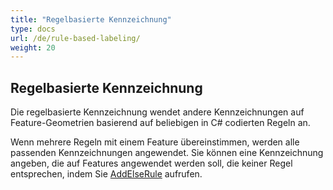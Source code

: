```yaml
---
title: "Regelbasierte Kennzeichnung"
type: docs
url: /de/rule-based-labeling/
weight: 20
---
```


## **Regelbasierte Kennzeichnung**
Die regelbasierte Kennzeichnung wendet andere Kennzeichnungen auf Feature-Geometrien basierend auf beliebigen in C# codierten Regeln an.

Wenn mehrere Regeln mit einem Feature übereinstimmen, werden alle passenden Kennzeichnungen angewendet. Sie können eine Kennzeichnung angeben, die auf Features angewendet werden soll, die keiner Regel entsprechen, indem Sie [AddElseRule](https://reference.aspose.com/gis/net/aspose.gis.rendering.labelings/rulebasedlabeling/methods/addelserule) aufrufen.
